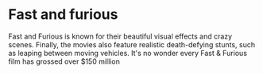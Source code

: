# Fast and furious
Fast and Furious is known for their beautiful visual effects and crazy scenes. Finally, the movies also feature realistic death-defying stunts, such as leaping between moving vehicles. It's no wonder every Fast & Furious film has grossed over $150 million